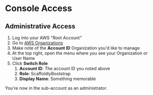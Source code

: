 # Console Access

## Administrative Access

1. Log into your AWS "Root Account"
2. Go to [AWS Organizations](https://console.aws.amazon.com/organizations)
3. Make note of the **Account ID** Organization you'd like to manage
4. At the top right, open the menu where you see your Organization or User Name
5. Click **Switch Role**
   1. **Account ID**: The account ID you noted above
   2. **Role**: ScaffoldlyBootstrap
   3. **Display Name**: Something memorable

You're now in the sub-account as an administrator.

